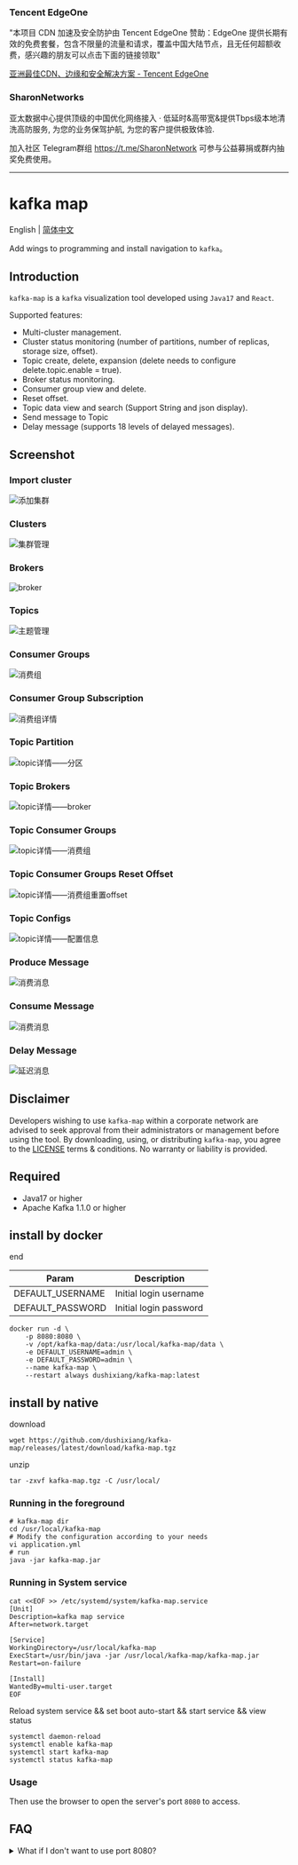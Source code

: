 ### Tencent EdgeOne

"本项目 CDN 加速及安全防护由 Tencent EdgeOne 赞助：EdgeOne 提供长期有效的免费套餐，包含不限量的流量和请求，覆盖中国大陆节点，且无任何超额收费，感兴趣的朋友可以点击下面的链接领取"

[亚洲最佳CDN、边缘和安全解决方案 - Tencent EdgeOne](https://edgeone.ai/zh?from=github)


### SharonNetworks

亚太数据中心提供顶级的中国优化网络接入 · 低延时&高带宽&提供Tbps级本地清洗高防服务, 为您的业务保驾护航, 为您的客户提供极致体验.

加入社区 Telegram群组 https://t.me/SharonNetwork 可参与公益募捐或群内抽奖免费使用。

---

# kafka map

English | [简体中文](./README-zh_CN.md)

Add wings to programming and install navigation to `kafka`。

## Introduction

`kafka-map` is a `kafka` visualization tool developed using `Java17` and `React`.

Supported features:

- Multi-cluster management.
- Cluster status monitoring (number of partitions, number of replicas, storage size, offset).
- Topic create, delete, expansion (delete needs to configure delete.topic.enable = true).
- Broker status monitoring.
- Consumer group view and delete.
- Reset offset.
- Topic data view and search (Support String and json display).
- Send message to Topic
- Delay message (supports 18 levels of delayed messages).

## Screenshot

### Import cluster

![添加集群](./screenshot/import-cluster.png)

### Clusters

![集群管理](./screenshot/clusters.png)

### Brokers

![broker](./screenshot/brokers.png)

### Topics

![主题管理](./screenshot/topics.png)

### Consumer Groups

![消费组](./screenshot/consumers.png)

### Consumer Group Subscription

![消费组详情](./screenshot/consumer-subscription.png)

### Topic Partition

![topic详情——分区](./screenshot/topic-info-partition.png)

### Topic Brokers

![topic详情——broker](./screenshot/topic-info-broker.png)

### Topic Consumer Groups

![topic详情——消费组](./screenshot/topic-info-consumer.png)

### Topic Consumer Groups Reset Offset

![topic详情——消费组重置offset](./screenshot/topic-info-consumer-reset-offset.png)

### Topic Configs

![topic详情——配置信息](./screenshot/topic-info-config.png)

### Produce Message

![消费消息](./screenshot/producer-message.png)

### Consume Message

![消费消息](./screenshot/consumer-message.png)

### Delay Message

![延迟消息](./screenshot/delay-message.png)

## Disclaimer

Developers wishing to use `kafka-map` within a corporate network are advised to seek approval from their administrators or management before using the tool. By downloading, using, or distributing `kafka-map`, you agree to the [LICENSE](./LICENSE) terms & conditions. No warranty or liability is provided.

## Required

- Java17 or higher
- Apache Kafka 1.1.0 or higher

## install by docker

end

| Param  | Description  |
|---|---|
| DEFAULT_USERNAME |  Initial login username |
| DEFAULT_PASSWORD |  Initial login password |

```shell
docker run -d \
    -p 8080:8080 \
    -v /opt/kafka-map/data:/usr/local/kafka-map/data \
    -e DEFAULT_USERNAME=admin \
    -e DEFAULT_PASSWORD=admin \
    --name kafka-map \
    --restart always dushixiang/kafka-map:latest
```

## install by native

download
```shell
wget https://github.com/dushixiang/kafka-map/releases/latest/download/kafka-map.tgz
```

unzip
```shell
tar -zxvf kafka-map.tgz -C /usr/local/
```

### Running in the foreground
```shell
# kafka-map dir
cd /usr/local/kafka-map
# Modify the configuration according to your needs
vi application.yml
# run
java -jar kafka-map.jar 
```

### Running in System service

```shell
cat <<EOF >> /etc/systemd/system/kafka-map.service
[Unit]
Description=kafka map service
After=network.target

[Service]
WorkingDirectory=/usr/local/kafka-map
ExecStart=/usr/bin/java -jar /usr/local/kafka-map/kafka-map.jar
Restart=on-failure

[Install]
WantedBy=multi-user.target
EOF
```

Reload system service && set boot auto-start && start service && view status

```shell
systemctl daemon-reload
systemctl enable kafka-map
systemctl start kafka-map
systemctl status kafka-map
```

### Usage

Then use the browser to open the server's port `8080` to access.

## FAQ

<details>
    <summary>What if I don't want to use port 8080?</summary>

Add `--server.port=1234` to the startup command to modify the port to `1234`.

```shell
# example
java -jar kafka-map.jar --server.port=1234
```
</details>
